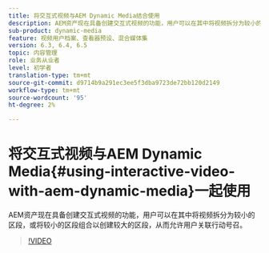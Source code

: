 ```yaml
---
title: 将交互式视频与AEM Dynamic Media结合使用
description: AEM资产现在具备创建交互式视频的功能，用户可以在其中将视频拆分为较小的区段，或将较小的区段组合以创建较大的区段，从而允许用户关联行动号召。
sub-product: dynamic-media
feature: 视频用户档案、查看器预设、混合媒体集
version: 6.3, 6.4, 6.5
topic: 内容管理
role: 业务从业者
level: 初学者
translation-type: tm+mt
source-git-commit: d9714b9a291ec3ee5f3dba9723de72bb120d2149
workflow-type: tm+mt
source-wordcount: '95'
ht-degree: 2%

---
```



# 将交互式视频与AEM Dynamic Media{#using-interactive-video-with-aem-dynamic-media}一起使用

AEM资产现在具备创建交互式视频的功能，用户可以在其中将视频拆分为较小的区段，或将较小的区段组合以创建较大的区段，从而允许用户关联行动号召。

>[!VIDEO](https://video.tv.adobe.com/v/16516/?quality=9&learn=on)
